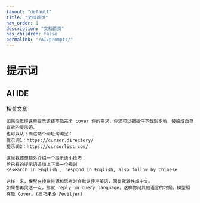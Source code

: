 ```yaml
---
layout: "default"
title: "文档首页"
nav_order: 1
description: "文档首页"
has_children: false
permalink: "/AI/prompts/"
---
```


# 提示词

## AI IDE

[相关文章](https://mp.weixin.qq.com/s/fcCGnVYm7LV_67UimUcq5A)

```text
如果你觉得这些提示语还不能完全 cover 你的需求，你还可以把插件下载到本地，替换成自己喜欢的提示语。
也可以从下面这两个网址淘淘宝：
提示词1：https://cursor.directory/
提示词2：https://cursorlist.com/

这里我还想额外介绍一个提示语小技巧：
给已有的提示语追加上下面一个规则
Research in English , respond in English, also follow by Chinese

这样一来，模型在搜索资源和思考时会默认使用英语，回复就转换成中文。
如果想再灵活一点，那就 reply in query language，这样你问其他语言的时候，模型照样能 Cover。(技巧来源 @eviljer)
```

